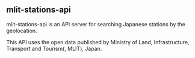 ## mlit-stations-api
mlit-stations-api is an API server for searching Japanese stations by the geolocation.

This API uses the open data published by Ministry of Land, Infrastructure, Transport and Tourism(, MLIT), Japan.
